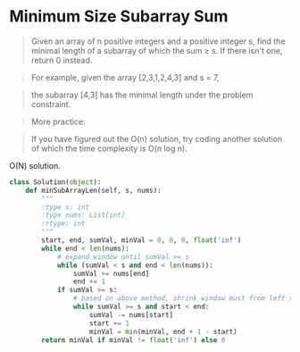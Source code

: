 # Minimum Size Subarray Sum

> Given an array of n positive integers and a positive integer s, find the minimal length of a subarray of which the sum ≥ s. If there isn't one, return 0 instead.

> For example, given the array [2,3,1,2,4,3] and s = 7,

> the subarray [4,3] has the minimal length under the problem constraint.

> More practice:

> If you have figured out the O(n) solution, try coding another solution of which the time complexity is O(n log n).

O(N) solution.

```Python
class Solution(object):
    def minSubArrayLen(self, s, nums):
        """
        :type s: int
        :type nums: List[int]
        :rtype: int
        """
        start, end, sumVal, minVal = 0, 0, 0, float('inf')
        while end < len(nums):
            # expand window until sumVal >= s
            while (sumVal < s and end < len(nums)):
                sumVal += nums[end]
                end += 1
            if sumVal >= s:
                # based on above method, shrink window must from left side
                while sumVal >= s and start < end:
                    sumVal -= nums[start]
                    start += 1
                    minVal = min(minVal, end + 1 - start)
        return minVal if minVal != float('inf') else 0
```
